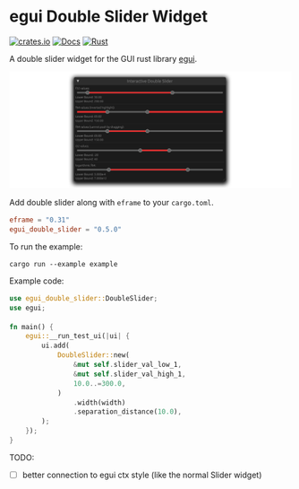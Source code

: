 # egui Double Slider Widget

[![crates.io](https://img.shields.io/crates/v/egui_double_slider.svg)](https://crates.io/crates/egui_double_slider)
[![Docs](https://docs.rs/egui_double_slider/badge.svg)](https://docs.rs/egui_double_slider)
[![Rust](https://github.com/hacknus/egui_double_slider/actions/workflows/rust.yml/badge.svg)](https://github.com/hacknus/egui_double_slider/actions/workflows/rust.yml)

A double slider widget for the GUI rust library [egui](https://github.com/emilk/egui).

![screenshot](screenshot.png)

Add double slider along with `eframe` to your `cargo.toml`.

```toml
eframe = "0.31"
egui_double_slider = "0.5.0"
```

To run the example:
```shell
cargo run --example example
```

Example code:

```rust
use egui_double_slider::DoubleSlider;
use egui;

fn main() {
    egui::__run_test_ui(|ui| {
        ui.add(
            DoubleSlider::new(
                &mut self.slider_val_low_1,
                &mut self.slider_val_high_1,
                10.0..=300.0,
            )
                .width(width)
                .separation_distance(10.0),
        );
    });
}
```

TODO:

- [ ] better connection to egui ctx style (like the normal Slider widget)